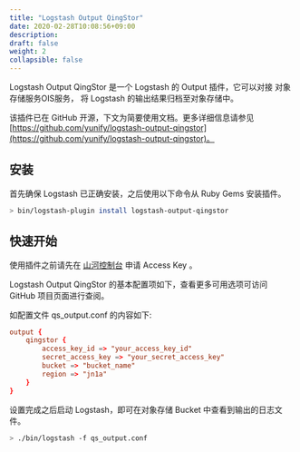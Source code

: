 ```yaml
---
title: "Logstash Output QingStor"
date: 2020-02-28T10:08:56+09:00
description:
draft: false
weight: 2
collapsible: false
---
```


Logstash Output QingStor 是一个 Logstash 的 Output 插件，它可以对接 对象存储服务OIS服务， 将 Logstash 的输出结果归档至对象存储中。

该插件已在 GitHub 开源，下文为简要使用文档。更多详细信息请参见 [https://github.com/yunify/logstash-output-qingstor](https://github.com/yunify/logstash-output-qingstor)。

## 安装

首先确保 Logstash 已正确安装，之后使用以下命令从 Ruby Gems 安装插件。

```bash
> bin/logstash-plugin install logstash-output-qingstor
```

## 快速开始

使用插件之前请先在 [山河控制台](https://console.shanhe.com/access_keys/) 申请 Access Key 。

Logstash Output QingStor 的基本配置项如下，查看更多可用选项可访问 GitHub 项目页面进行查阅。

如配置文件 qs_output.conf 的内容如下:

```conf
output {
    qingstor {
        access_key_id => "your_access_key_id"
        secret_access_key => "your_secret_access_key"
        bucket => "bucket_name"
        region => "jn1a"
    }
}
```

设置完成之后启动 Logstash，即可在对象存储 Bucket 中查看到输出的日志文件。

```bash
> ./bin/logstash -f qs_output.conf
```
